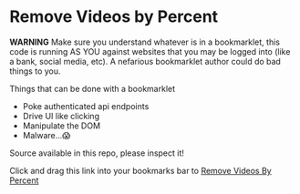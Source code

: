 # Remove Videos by Percent 

**WARNING** Make sure you understand whatever is in a bookmarklet, this code is running AS YOU against websites that you may be logged into (like a bank, social media, etc). A nefarious bookmarklet author could do bad things to you.

Things that can be done with a bookmarklet

* Poke authenticated api endpoints
* Drive UI like clicking
* Manipulate the DOM
* Malware...😱

Source available in this repo, please inspect it!

Click and drag this link into your bookmarks bar to
<a title="Remove Videos By Percent" href="javascript:(function()%7B%2F******%2F%20(()%20%3D%3E%20%7B%20%2F%2F%20webpackBootstrap%0Avar%20__webpack_exports__%20%3D%20%7B%7D%3B%0Avar%20removeVids%20%3D%20function%20()%20%7B%0D%0A%20%20%20%20var%20n%20%3D%20parseInt(prompt('Number%20of%20videos%20to%20remove%3F'%2C%201))%3B%0D%0A%20%20%20%20var%20watchedPercent%20%3D%20parseInt(prompt('Percent%20to%20consider%20watched'%2C%20100))%3B%0D%0A%20%20%20%20var%20vids%20%3D%20Array.from(document.querySelectorAll('ytd-playlist-video-renderer'))%3B%0D%0A%20%20%20%20var%20vidsThatMatch%20%3D%20vids.filter(v%20%3D%3E%20%7B%0D%0A%20%20%20%20%20%20%20%20return%20v.querySelectorAll('%23progress').length%20%26%26%20parseInt(v.querySelector('%23progress').style.width)%20%3E%3D%20watchedPercent%3B%0D%0A%20%20%20%20%7D)%3B%0D%0A%20%20%20%20if%20(vidsThatMatch.length%20%3C%20n)%20%7B%20n%20%3D%20vidsThatMatch.length%20%7D%3B%20%0D%0A%20%20%20%20var%20i%20%3D%200%3B%20%0D%0A%20%20%20%20var%20interval%20%3D%20setInterval(function%20()%20%7B%0D%0A%20%20%20%20%20%20%20%20%20if%20(n%20%3E%200)%20%7B%0D%0A%20%20%20%20%20%20%20%20%20%20%20%20vidsThatMatch%5Bi%5D.querySelector('yt-icon-button.ytd-menu-renderer').click()%3B%0D%0A%20%20%20%20%20%20%20%20%20%20%20%20var%20title%20%3D%20vidsThatMatch%5Bi%5D.querySelector('%23video-title')%3B%0D%0A%20%20%20%20%20%20%20%20%20%20%20%20console.log('Removed%3A'%2C%20title.innerText%2C%20title.href)%3B%0D%0A%0D%0A%20%20%20%20%20%20%20%20%20%20%20%20%2F%2F%20need%20to%20search%20the%20whole%20document%20pop%20up%20lives%20in%20another%20container%0D%0A%20%20%20%20%20%20%20%20%20%20%20%20setTimeout(()%20%3D%3E%20%7B%0D%0A%20%20%20%20%20%20%20%20%20%20%20%20%20%20%20%20var%20removeResults%20%3D%20document.evaluate(%22%2F%2Fspan%5Bcontains(.%2C%20'Remove%20from')%5D%22%2C%20document%2C%20null%2C%20XPathResult.ANY_TYPE%2C%20null)%3B%0D%0A%20%20%20%20%20%20%20%20%20%20%20%20%20%20%20%20var%20removeText%20%3D%20removeResults.iterateNext()%3B%0D%0A%20%20%20%20%20%20%20%20%20%20%20%20%20%20%20%20removeText.click()%3B%0D%0A%20%20%20%20%20%20%20%20%20%20%20%20%20%20%20%20n--%3B%0D%0A%20%20%20%20%20%20%20%20%20%20%20%20%20%20%20%20i%2B%2B%3B%0D%0A%20%20%20%20%20%20%20%20%20%20%20%20%7D)%3B%0D%0A%20%20%20%20%20%20%20%20%7D%20else%20%7B%0D%0A%20%20%20%20%20%20%20%20%20%20%20%20console.log('No%20vids')%3B%0D%0A%20%20%20%20%20%20%20%20%20%20%20%20clearInterval(interval)%3B%0D%0A%20%20%20%20%20%20%20%20%7D%0D%0A%20%20%20%20%7D%2C%20500)%3B%0D%0A%7D%3B%20%0D%0AremoveVids()%3B%0A%2F******%2F%20%7D)()%0A%3B%7D)()">Remove Videos By Percent</a>